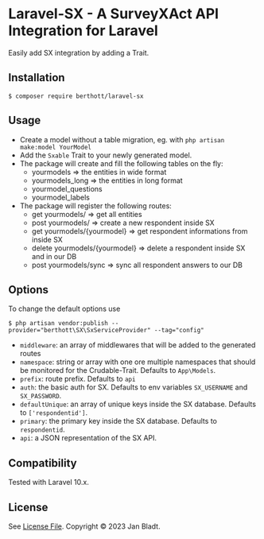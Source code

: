 # Laravel-SX - A SurveyXAct API Integration for Laravel

Easily add SX integration by adding a Trait.

## Installation

```
$ composer require berthott/laravel-sx
```

## Usage

* Create a model without a table migration, eg. with `php artisan make:model YourModel`
* Add the `Sxable` Trait to your newly generated model.
* The package will create and fill the following tables on the fly:
  * yourmodels => the entities in wide format
  * yourmodels_long => the entities in long format
  * yourmodel_questions
  * yourmodel_labels
* The package will register the following routes:
  * get     yourmodels/ => get all entities
  * post    yourmodels/ => create a new respondent inside SX
  * get     yourmodels/{yourmodel} => get respondent informations from inside SX
  * delete  yourmodels/{yourmodel} => delete a respondent inside SX and in our DB
  * post    yourmodels/sync => sync all respondent answers to our DB
## Options

To change the default options use
```
$ php artisan vendor:publish --provider="berthott\SX\SxServiceProvider" --tag="config"
```
* `middleware`: an array of middlewares that will be added to the generated routes
* `namespace`: string or array with one ore multiple namespaces that should be monitored for the Crudable-Trait. Defaults to `App\Models`.
* `prefix`: route prefix. Defaults to `api`
* `auth`: the basic auth for SX. Defaults to env variables `SX_USERNAME` and `SX_PASSWORD`.
* `defaultUnique`: an array of unique keys inside the SX database. Defaults to `['respondentid']`.
* `primary`: the primary key inside the SX database. Defaults to `respondentid`.
* `api`: a JSON representation of the SX API. 

## Compatibility

Tested with Laravel 10.x.

## License

See [License File](license.md). Copyright © 2023 Jan Bladt.